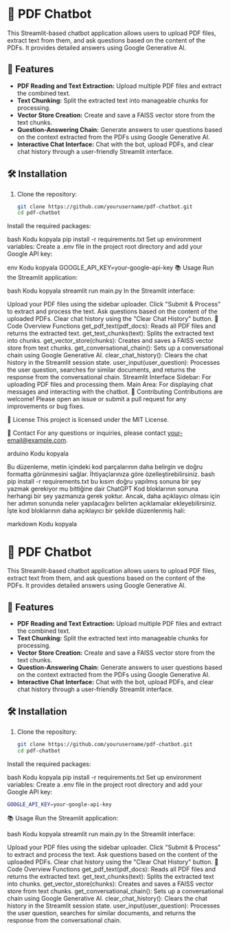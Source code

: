 # 🤖 PDF Chatbot

This Streamlit-based chatbot application allows users to upload PDF files, extract text from them, and ask questions based on the content of the PDFs. It provides detailed answers using Google Generative AI.

## 🚀 Features

- **PDF Reading and Text Extraction:** Upload multiple PDF files and extract the combined text.
- **Text Chunking:** Split the extracted text into manageable chunks for processing.
- **Vector Store Creation:** Create and save a FAISS vector store from the text chunks.
- **Question-Answering Chain:** Generate answers to user questions based on the context extracted from the PDFs using Google Generative AI.
- **Interactive Chat Interface:** Chat with the bot, upload PDFs, and clear chat history through a user-friendly Streamlit interface.

## 🛠️ Installation

1. Clone the repository:
   ```bash
   git clone https://github.com/yourusername/pdf-chatbot.git
   cd pdf-chatbot
Install the required packages:

bash
Kodu kopyala
pip install -r requirements.txt
Set up environment variables:
Create a .env file in the project root directory and add your Google API key:

env
Kodu kopyala
GOOGLE_API_KEY=your-google-api-key
📚 Usage
Run the Streamlit application:

bash
Kodu kopyala
streamlit run main.py
In the Streamlit interface:

Upload your PDF files using the sidebar uploader.
Click "Submit & Process" to extract and process the text.
Ask questions based on the content of the uploaded PDFs.
Clear chat history using the "Clear Chat History" button.
📂 Code Overview
Functions
get_pdf_text(pdf_docs): Reads all PDF files and returns the extracted text.
get_text_chunks(text): Splits the extracted text into chunks.
get_vector_store(chunks): Creates and saves a FAISS vector store from text chunks.
get_conversational_chain(): Sets up a conversational chain using Google Generative AI.
clear_chat_history(): Clears the chat history in the Streamlit session state.
user_input(user_question): Processes the user question, searches for similar documents, and returns the response from the conversational chain.
Streamlit Interface
Sidebar: For uploading PDF files and processing them.
Main Area: For displaying chat messages and interacting with the chatbot.
🤝 Contributing
Contributions are welcome! Please open an issue or submit a pull request for any improvements or bug fixes.

📝 License
This project is licensed under the MIT License.

📧 Contact
For any questions or inquiries, please contact your-email@example.com.

arduino
Kodu kopyala

Bu düzenleme, metin içindeki kod parçalarının daha belirgin ve doğru formatta görünmesini sağlar. İhtiyaçlarınıza göre özelleştirebilirsiniz.
bash
pip install -r requirements.txt bu kısım doğru yapılmış sonuna bir şey yazmak gerekiyor mu bittiğine dair
ChatGPT
Kod bloklarının sonuna herhangi bir şey yazmanıza gerek yoktur. Ancak, daha açıklayıcı olması için her adımın sonunda neler yapılacağını belirten açıklamalar ekleyebilirsiniz. İşte kod bloklarının daha açıklayıcı bir şekilde düzenlenmiş hali:

markdown
Kodu kopyala
# 🤖 PDF Chatbot

This Streamlit-based chatbot application allows users to upload PDF files, extract text from them, and ask questions based on the content of the PDFs. It provides detailed answers using Google Generative AI.

## 🚀 Features

- **PDF Reading and Text Extraction:** Upload multiple PDF files and extract the combined text.
- **Text Chunking:** Split the extracted text into manageable chunks for processing.
- **Vector Store Creation:** Create and save a FAISS vector store from the text chunks.
- **Question-Answering Chain:** Generate answers to user questions based on the context extracted from the PDFs using Google Generative AI.
- **Interactive Chat Interface:** Chat with the bot, upload PDFs, and clear chat history through a user-friendly Streamlit interface.

## 🛠️ Installation

1. Clone the repository:
   ```bash
   git clone https://github.com/yourusername/pdf-chatbot.git
   cd pdf-chatbot
Install the required packages:

bash
Kodu kopyala
pip install -r requirements.txt
Set up environment variables:
Create a .env file in the project root directory and add your Google API key:

   ```sh
GOOGLE_API_KEY=your-google-api-key
```

📚 Usage
Run the Streamlit application:

bash
Kodu kopyala
streamlit run main.py
In the Streamlit interface:

Upload your PDF files using the sidebar uploader.
Click "Submit & Process" to extract and process the text.
Ask questions based on the content of the uploaded PDFs.
Clear chat history using the "Clear Chat History" button.
📂 Code Overview
Functions
get_pdf_text(pdf_docs): Reads all PDF files and returns the extracted text.
get_text_chunks(text): Splits the extracted text into chunks.
get_vector_store(chunks): Creates and saves a FAISS vector store from text chunks.
get_conversational_chain(): Sets up a conversational chain using Google Generative AI.
clear_chat_history(): Clears the chat history in the Streamlit session state.
user_input(user_question): Processes the user question, searches for similar documents, and returns the response from the conversational chain.
